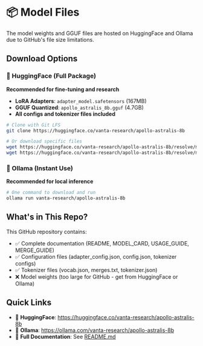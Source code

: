 # 📦 Model Files

The model weights and GGUF files are hosted on HuggingFace and Ollama due to GitHub's file size limitations.

## Download Options

### 🤗 HuggingFace (Full Package)
**Recommended for fine-tuning and research**

- **LoRA Adapters**: `adapter_model.safetensors` (167MB)
- **GGUF Quantized**: `apollo_astralis_8b.gguf` (4.7GB)
- **All configs and tokenizer files included**

```bash
# Clone with Git LFS
git clone https://huggingface.co/vanta-research/apollo-astralis-8b

# Or download specific files
wget https://huggingface.co/vanta-research/apollo-astralis-8b/resolve/main/adapter_model.safetensors
wget https://huggingface.co/vanta-research/apollo-astralis-8b/resolve/main/apollo_astralis_8b.gguf
```

### 🦙 Ollama (Instant Use)
**Recommended for local inference**

```bash
# One command to download and run
ollama run vanta-research/apollo-astralis-8b
```

## What's in This Repo?

This GitHub repository contains:
- ✅ Complete documentation (README, MODEL_CARD, USAGE_GUIDE, MERGE_GUIDE)
- ✅ Configuration files (adapter_config.json, config.json, tokenizer configs)
- ✅ Tokenizer files (vocab.json, merges.txt, tokenizer.json)
- ❌ Model weights (too large for GitHub - get from HuggingFace or Ollama)

## Quick Links

- 🤗 **HuggingFace**: https://huggingface.co/vanta-research/apollo-astralis-8b
- 🦙 **Ollama**: https://ollama.com/vanta-research/apollo-astralis-8b
- 📖 **Full Documentation**: See [README.md](./README.md)
